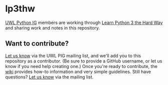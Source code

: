# lp3thw
[UWL Python IG](https://github.com/uwl-python-ig) members are working through [Learn Python 3 the Hard Way](https://orbiscascade-washington.primo.exlibrisgroup.com/permalink/01ALLIANCE_UW/1juclfo/alma99323947822201451) and sharing work and notes in this repository.
## Want to contribute? 
[Let us know](mailto:uwlib_pig@u.washington.edu) via the UWL PIG mailing list, and we'll add you to this repository as a contributor. (Be sure to provide a GitHub username, or let us know if you need help creating one.) Once you're ready to contribute, the [wiki](https://github.com/uwl-python-ig/lp3thw/wiki) provides how-to information and very simple guidelines. Still have questions? [Let us know](mailto:uwlib_pig@u.washington.edu) via the mailing list.

